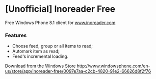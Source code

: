 # [Unofficial] Inoreader Free
Free Windows Phone 8.1 client for www.inoreader.com

### Features
- Choose feed, group or all items to read;
- Automark item as read;
- Feed's incremental loading.

Download from the Windows Store http://www.windowsphone.com/en-us/store/app/inoreader-free/0097e7aa-c2cb-4820-91e2-66626d8f2f76
